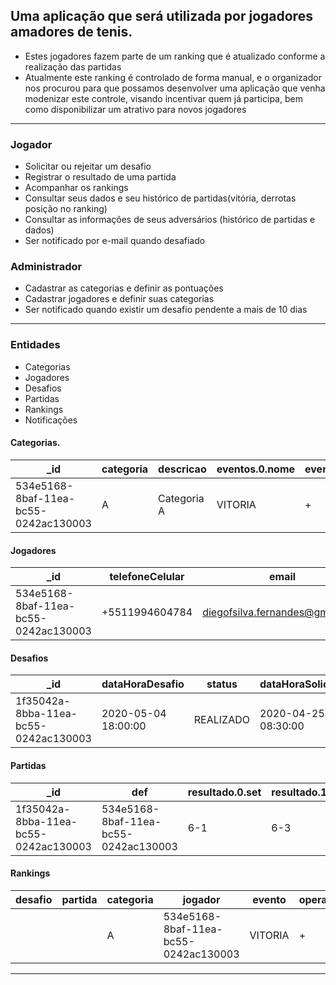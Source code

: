 ## Uma aplicação que será utilizada por jogadores amadores de tenis.

- Estes jogadores fazem parte de um ranking que é atualizado conforme a realização das partidas
- Atualmente este ranking é controlado de forma manual, e o organizador nos procurou para que possamos desenvolver uma aplicação que venha modenizar este controle, visando incentivar quem já participa, bem como disponibilizar um atrativo para novos jogadores

---

### Jogador

- Solicitar ou rejeitar um desafio
- Registrar o resultado de uma partida
- Acompanhar os rankings
- Consultar seus dados e seu histórico de partidas(vitória, derrotas posição no ranking)
- Consultar as informações de seus adversários (histórico de partidas e dados)
- Ser notificado por e-mail quando desafiado

### Administrador

- Cadastrar as categorias e definir as pontuações
- Cadastrar jogadores e definir suas categorias
- Ser notificado quando existir um desafio pendente a mais de 10 dias

---

### Entidades 

- Categorias
- Jogadores
- Desafios
- Partidas
- Rankings
- Notificações


#### Categorias.

| _id                                  | categoria | descricao   | eventos.0.nome | eventos.0.operacao | eventos.0.valor | eventos.1.nome | eventos.1.operacao | eventos.1.valor | eventos.2.nome | eventos.2.operacao | eventos.2.valor | jogadores.0._id                      | jogadores.1._id                      |
| ------------------------------------ | --------- | ----------- | -------------- | ------------------ | --------------- | -------------- | ------------------ | --------------- | -------------- | ------------------ | --------------- | ------------------------------------ | ------------------------------------ |
| 534e5168-8baf-11ea-bc55-0242ac130003 | A         | Categoria A | VITORIA        | +                  | 30              | VITORIA_LIDER  | +                  | 50              | DERROTA        | +                  | 0               | 534e5168-8baf-11ea-bc55-0242ac130003 | f27263d6-8bb6-11ea-bc55-0242ac130003 |


#### Jogadores

| _id                                  | telefoneCelular | email                           | nome        | urlFotoJogador             | desempenho.0.categoria | desempenho.0.vitorias | desempenho.0.derrotas | desempenho.0.pontos | desempenho.1.categoria | desempenho.1.vitorias | desempenho.1.derrotas | desempenho.1.pontos |
| ------------------------------------ | --------------- | ------------------------------- | ----------- | -------------------------- | ---------------------- | --------------------- | --------------------- | ------------------- | ---------------------- | --------------------- | --------------------- | ------------------- |
| 534e5168-8baf-11ea-bc55-0242ac130003 | +5511994604784  | diegofsilva.fernandes@gmail.com | Diego Silva | www.google.com.br/foto.jpg | A                      | 5                     | 1                     | 100                 | B                      | 30                    | 5                     | 1200                |


#### Desafios

| _id                                  | dataHoraDesafio     | status    | dataHoraSolicitacao | dataHoraResposta    | solicitante                          | categoria | jogadores.0._id                      | jogadores.1._id                      | partida._id                          | partida.def                          | partida.resultado.0.set | partida.resultado.1.set | partida.jogadores.0._id              | partida.jogadores.1._id              |
| ------------------------------------ | ------------------- | --------- | ------------------- | ------------------- | ------------------------------------ | --------- | ------------------------------------ | ------------------------------------ | ------------------------------------ | ------------------------------------ | ----------------------- | ----------------------- | ------------------------------------ | ------------------------------------ |
| 1f35042a-8bba-11ea-bc55-0242ac130003 | 2020-05-04 18:00:00 | REALIZADO | 2020-04-25 08:30:00 | 2020-04-26 08:30:00 | 534e5168-8baf-11ea-bc55-0242ac130003 | A         | 534e5168-8baf-11ea-bc55-0242ac130003 | f27263d6-8bb6-11ea-bc55-0242ac130003 | 1f35042a-8bba-11ea-bc55-0242ac130003 | 534e5168-8baf-11ea-bc55-0242ac130003 | 6-1                     | 6-3                     | 534e5168-8baf-11ea-bc55-0242ac130003 | f27263d6-8bb6-11ea-bc55-0242ac130003 |


#### Partidas 

| _id                                  | def                                  | resultado.0.set | resultado.1.set | jogadores.0._id                      | jogadores.1._id                      |
| ------------------------------------ | ------------------------------------ | --------------- | --------------- | ------------------------------------ | ------------------------------------ |
| 1f35042a-8bba-11ea-bc55-0242ac130003 | 534e5168-8baf-11ea-bc55-0242ac130003 | 6-1             | 6-3             | 534e5168-8baf-11ea-bc55-0242ac130003 | f27263d6-8bb6-11ea-bc55-0242ac130003 |


#### Rankings


| desafio | partida | categoria | jogador                              | evento  | operacao | pontos |
| ------- | ------- | --------- | ------------------------------------ | ------- | -------- | ------ |
|         |         | A         | 534e5168-8baf-11ea-bc55-0242ac130003 | VITORIA | +        | 100    |

---